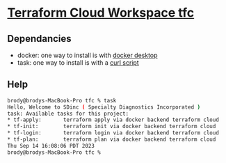 # [Terraform Cloud Workspace tfc](https://app.terraform.io/app/sdinc/workspaces/tfc)

## Dependancies

* docker: one way to install is with [docker desktop](https://www.docker.com/products/docker-desktop/) 
* task: one way to install is with a [curl script](https://taskfile.dev/installation/#get-the-binary)


## Help

```bash
brody@brodys-MacBook-Pro tfc % task
Hello, Welcome to SDinc ( Specialty Diagnostics Incorporated )
task: Available tasks for this project:
* tf-apply:       terraform apply via docker backend terraform cloud
* tf-init:        terraform init via docker backend terraform cloud
* tf-login:       terraform login via docker backend terraform cloud
* tf-plan:        terraform plan via docker backend terraform cloud
Thu Sep 14 16:08:06 PDT 2023
brody@brodys-MacBook-Pro tfc % 
```
